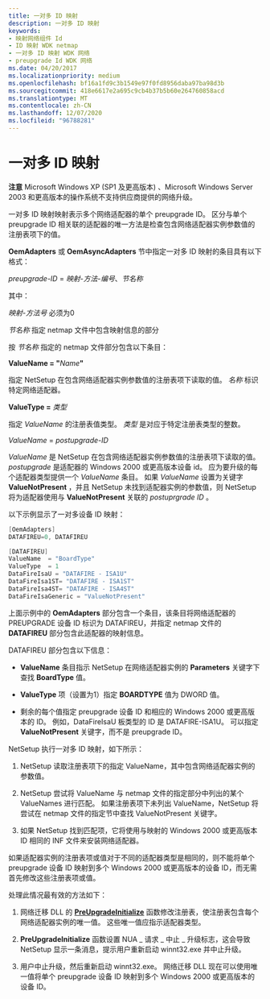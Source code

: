 ```yaml
---
title: 一对多 ID 映射
description: 一对多 ID 映射
keywords:
- 映射网络组件 Id
- ID 映射 WDK netmap
- 一对多 ID 映射 WDK 网络
- preupgrade Id WDK 网络
ms.date: 04/20/2017
ms.localizationpriority: medium
ms.openlocfilehash: bf16a1fd9c3b1549e97f0fd8956daba97ba98d3b
ms.sourcegitcommit: 418e6617e2a695c9cb4b37b5b60e264760858acd
ms.translationtype: MT
ms.contentlocale: zh-CN
ms.lasthandoff: 12/07/2020
ms.locfileid: "96788281"
---
```

# <a name="one-to-many-id-mapping"></a>一对多 ID 映射





**注意**  Microsoft Windows XP (SP1 及更高版本) 、Microsoft Windows Server 2003 和更高版本的操作系统不支持供应商提供的网络升级。

 

一对多 ID 映射映射表示多个网络适配器的单个 preupgrade ID。 区分与单个 preupgrade ID 相关联的适配器的唯一方法是检查包含网络适配器实例参数值的注册表项下的值。

**OemAdapters** 或 **OemAsyncAdapters** 节中指定一对多 ID 映射的条目具有以下格式：

*preupgrade-ID*  = *映射-方法-编号*、*节名称*

其中：

*映射-方法号* 必须为0

*节名称* 指定 netmap 文件中包含映射信息的部分

按 *节名称* 指定的 netmap 文件部分包含以下条目：

**ValueName = "**<em>Name</em>**"**

指定 NetSetup 在包含网络适配器实例参数值的注册表项下读取的值。 *名称* 标识特定网络适配器。

**ValueType =** *类型*

指定 *ValueName* 的注册表值类型。 *类型* 是对应于特定注册表类型的整数。

*ValueName* = *postupgrade-ID*

*ValueName* 是 NetSetup 在包含网络适配器实例参数值的注册表项下读取的值。 *postupgrade* 是适配器的 Windows 2000 或更高版本设备 id。 应为要升级的每个适配器类型提供一个 *ValueName* 条目。 如果 *ValueName* 设置为关键字 **ValueNotPresent** ，并且 NetSetup 未找到适配器实例的参数值，则 NetSetup 将为适配器使用与 **ValueNotPresent** 关联的 *postuprgrade ID* 。

以下示例显示了一对多设备 ID 映射：

```cpp
[OemAdapters]
DATAFIREU=0, DATAFIREU

[DATAFIREU]
ValueName  = "BoardType"
ValueType  = 1
DataFireIsaU = "DATAFIRE - ISA1U"
DataFireIsa1ST= "DATAFIRE - ISA1ST"
DataFireIsa4ST= "DATAFIRE - ISA4ST"
DataFireIsaGeneric = "ValueNotPresent"
```

上面示例中的 **OemAdapters** 部分包含一个条目，该条目将网络适配器的 PREUPGRADE 设备 ID 标识为 DATAFIREU，并指定 netmap 文件的 **DATAFIREU** 部分包含此适配器的映射信息。

DATAFIREU 部分包含以下信息：

-   **ValueName** 条目指示 NetSetup 在网络适配器实例的 **Parameters** 关键字下查找 **BoardType** 值。

-   **ValueType** 项（设置为1）指定 **BOARDTYPE** 值为 DWORD 值。

-   剩余的每个值指定 preupgrade 设备 ID 和相应的 Windows 2000 或更高版本的 ID。 例如，DataFireIsaU 板类型的 ID 是 DATAFIRE-ISA1U。 可以指定 **ValueNotPresent** 关键字，而不是 preupgrade ID。

NetSetup 执行一对多 ID 映射，如下所示：

1.  NetSetup 读取注册表项下的指定 ValueName，其中包含网络适配器实例的参数值。

2.  NetSetup 尝试将 ValueName 与 netmap 文件的指定部分中列出的某个 ValueNames 进行匹配。 如果注册表项下未列出 ValueName，NetSetup 将尝试在 netmap 文件的指定节中查找 ValueNotPresent 关键字。

3.  如果 NetSetup 找到匹配项，它将使用与映射的 Windows 2000 或更高版本 ID 相同的 INF 文件来安装网络适配器。

如果适配器实例的注册表项或值对于不同的适配器类型是相同的，则不能将单个 preupgrade 设备 ID 映射到多个 Windows 2000 或更高版本的设备 ID，而无需首先修改这些注册表项或值。

处理此情况最有效的方法如下：

1.  网络迁移 DLL 的 [**PreUpgradeInitialize**](/previous-versions/windows/hardware/network/ff562439(v=vs.85)) 函数修改注册表，使注册表包含每个网络适配器实例的唯一值。 这些唯一值应指示适配器类型。

2.  **PreUpgradeInitialize** 函数设置 NUA \_ 请求 \_ 中止 \_ 升级标志，这会导致 NetSetup 显示一条消息，提示用户重新启动 winnt32.exe 并中止升级。

3.  用户中止升级，然后重新启动 winnt32.exe。 网络迁移 DLL 现在可以使用唯一值将单个 preupgrade 设备 ID 映射到多个 Windows 2000 或更高版本的设备 ID。

 

